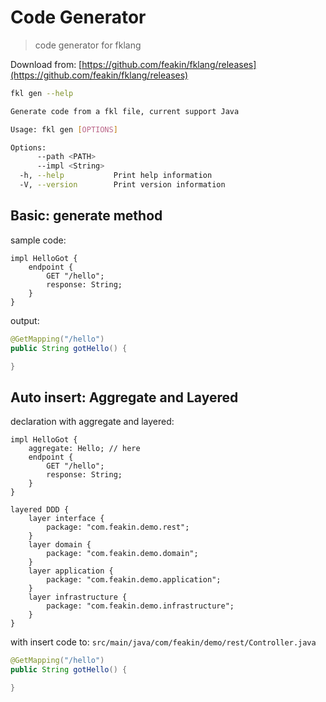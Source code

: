 # Code Generator

> code generator for fklang

Download from: [https://github.com/feakin/fklang/releases](https://github.com/feakin/fklang/releases)

```bash
fkl gen --help

Generate code from a fkl file, current support Java

Usage: fkl gen [OPTIONS]

Options:
      --path <PATH>
      --impl <String>
  -h, --help           Print help information
  -V, --version        Print version information
```

## Basic: generate method

sample code:

```feakin
impl HelloGot {
    endpoint {
        GET "/hello";
        response: String;
    }
}
```

output:

```java
@GetMapping("/hello")
public String gotHello() {

}
```

## Auto insert: Aggregate and Layered

declaration with aggregate and layered:

```feakin
impl HelloGot {
    aggregate: Hello; // here
    endpoint {
        GET "/hello";
        response: String;
    }
}

layered DDD {
    layer interface {
        package: "com.feakin.demo.rest";
    }
    layer domain {
        package: "com.feakin.demo.domain";
    }
    layer application {
        package: "com.feakin.demo.application";
    }
    layer infrastructure {
        package: "com.feakin.demo.infrastructure";
    }
}
```

with insert code to: `src/main/java/com/feakin/demo/rest/Controller.java`

```java
@GetMapping("/hello")
public String gotHello() {

}
```

